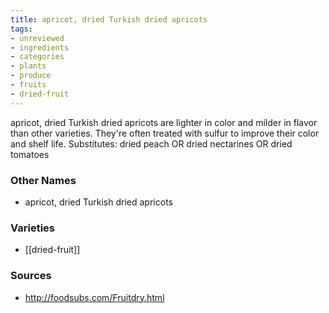 ```yaml
---
title: apricot, dried Turkish dried apricots
tags:
- unreviewed
- ingredients
- categories
- plants
- produce
- fruits
- dried-fruit
---
```

apricot, dried Turkish dried apricots are lighter in color and milder in flavor than other varieties. They're often treated with sulfur to improve their color and shelf life. Substitutes: dried peach OR dried nectarines OR dried tomatoes

### Other Names

* apricot, dried Turkish dried apricots

### Varieties

* [[dried-fruit]]

### Sources
* http://foodsubs.com/Fruitdry.html
